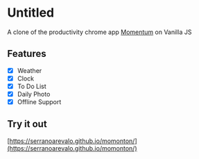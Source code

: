 # Untitled

A clone of the productivity chrome app [Momentum](https://chrome.google.com/webstore/detail/momentum/laookkfknpbbblfpciffpaejjkokdgca) on Vanilla JS

## Features

- [x] Weather
- [x] Clock
- [x] To Do List
- [x] Daily Photo
- [x] Offline Support

## Try it out

[https://serranoarevalo.github.io/momonton/](https://serranoarevalo.github.io/momonton/)